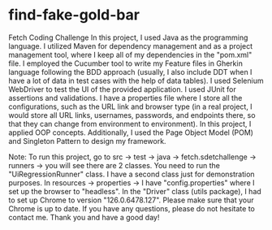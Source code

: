 # find-fake-gold-bar
Fetch Coding Challenge
In this project, I used Java as the programming language. I utilized Maven for dependency management and as a project management tool, where I keep all of my dependencies in the "pom.xml" file. I employed the Cucumber tool to write my Feature files in Gherkin language following the BDD approach (usually, I also include DDT when I have a lot of data in test cases with the help of data tables). I used Selenium WebDriver to test the UI of the provided application. I used JUnit for assertions and validations. I have a properties file where I store all the configurations, such as the URL link and browser type (in a real project, I would store all URL links, usernames, passwords, and endpoints there, so that they can change from environment to environment). In this project, I applied OOP concepts. Additionally, I used the Page Object Model (POM) and Singleton Pattern to design my framework.

Note: To run this project, go to src -> test -> java -> fetch.sdetchallenge -> runners -> you will see there are 2 classes. You need to run the "UiRegressionRunner" class. I have a second class just for demonstration purposes. In resources -> properties -> I have "config.properties" where I set up the browser to "headless". In the "Driver" class (utils package), I had to set up Chrome to version "126.0.6478.127". Please make sure that your Chrome is up to date. If you have any questions, please do not hesitate to contact me. Thank you and have a good day!
